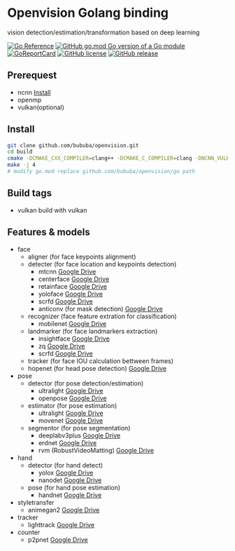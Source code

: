 # Openvision Golang binding 
vision detection/estimation/transformation based on deep learning 

[![Go Reference](https://pkg.go.dev/badge/github.com/bububa/openvision/go.svg)](https://pkg.go.dev/github.com/bububa/openvision/go)
[![GitHub go.mod Go version of a Go module](https://img.shields.io/github/go-mod/go-version/bububa/openvision/go.svg)](https://github.com/bububa/openvision/go)
[![GoReportCard](https://goreportcard.com/badge/github.com/bububa/openvision/go)](https://goreportcard.com/report/github.com/bububa/openvision/go)
[![GitHub license](https://img.shields.io/github/license/bububa/openvision/go.svg)](https://github.com/bububa/openvision/blob/master/go/LICENSE)
[![GitHub release](https://img.shields.io/github/release/bububa/openvision.svg)](https://GitHub.com/bububa/openvision/releases/)


## Prerequest

- ncnn [Install](http://github.com/Tencent/ncnn/wiki/how-to-build)
- openmp
- vulkan(optional)

## Install
```bash
git clone github.com/bububa/openvision.git
cd build
cmake -DCMAKE_CXX_COMPILER=clang++ -DCMAKE_C_COMPILER=clang -DNCNN_VULKAN=ON # -DNCNN_VULKAN is optional
make -j 4
# modify go.mod replace github.com/bububa/openvision/go path
```

## Build tags
- vulkan build with vulkan

## Features & models

- face
  - aligner (for face keypoints alignment)
  - detecter (for face location and keypoints detection)
    - mtcnn [Google Drive](https://drive.google.com/drive/folders/14ToHyDXZr4Ihuk8WYp1mVS7QnVxnzEjn?usp=sharing)
    - centerface [Google Drive](https://drive.google.com/drive/folders/1xMhO6aCnkkjt90Fh8BxVD_JHB3QJ2q-q?usp=sharing)
    - retainface [Google Drive](https://drive.google.com/drive/folders/1nxR3WFqqEWLwGVsp5c4tI0_iVVEaVOe8?usp=sharing)
    - yoloface [Google Drive](https://drive.google.com/drive/folders/1EM9H6-aYXKsWTRxx_wbKDyYHVIYpU6f7?usp=sharing)
    - scrfd [Google Drive](https://drive.google.com/drive/folders/1XPjfsuXGj9rXqAmo1K70BsqWmHvoYQv_?usp=sharing)
    - anticonv (for mask detection) [Google Drive](https://drive.google.com/drive/folders/1Fje0fmVPy5g0_oaxUbH_cAedkgjBf7QW?usp=sharing)
  - recognizer (face feature extration for classification)
    - mobilenet [Google Drive](https://drive.google.com/drive/folders/1fRLs10atm_vwDWQXZ-GJbKQpypNcXLAx?usp=sharing)
  - landmarker (for face landmarkers extraction)
    - insightface [Google Drive](https://drive.google.com/drive/folders/1e_nRwneMEDf_sXEMZCmOk0S4VT0_XpOS?usp=sharing)
    - zq [Google Drive](https://drive.google.com/drive/folders/1ax0J1TVhf2S-B3V6lnqwJaaHUK433sPm?usp=sharing)
    - scrfd [Google Drive](https://drive.google.com/drive/folders/1XPjfsuXGj9rXqAmo1K70BsqWmHvoYQv_?usp=sharing)
  - tracker (for face IOU calculation bettween frames)
  - hopenet (for head pose detection) [Google Drive](https://drive.google.com/drive/folders/1zLam-8s9ZMPDUxUEtNU2F9yFTDRM5fk-?usp=sharing)
- pose
  - detector (for pose detection/estimation)
    - ultralight [Google Drive](https://drive.google.com/drive/folders/15b-I5HDyGe2WLb-TO85SJYmnYONvGOKh?usp=sharing)
    - openpose [Google Drive](https://drive.google.com/drive/folders/1Q2mq7dOE-eHsvu4BYpBaWVLkU5roKsm5?usp=sharing)
  - estimator (for pose estimation)
    - ultralight [Google Drive](https://drive.google.com/drive/folders/15b-I5HDyGe2WLb-TO85SJYmnYONvGOKh?usp=sharing)
    - movenet [Google Drive](https://drive.google.com/drive/folders/14zgKk0tro1kjRrSTs0EAlEKrV8Q4XA34?usp=sharing)
  - segmentor (for pose segmentation)
    - deeplabv3plus [Google Drive](https://drive.google.com/drive/folders/1BjiK0IiVAfyX30OoyQzoe1YBzvSudghG?usp=sharing)
    - erdnet [Google Drive](https://drive.google.com/drive/folders/1WkQqYT9D4oGL6Gubu0SOeqcZmrdZ5cNw?usp=sharing)
    - rvm (RobustVideoMatting) [Google Drive](https://drive.google.com/drive/folders/1roV7L8Z3OIC4C7CKQcm_KJ_CPHeTJug5?usp=sharing)
- hand
  - detector (for hand detect)
    - yolox [Google Drive](https://drive.google.com/drive/folders/1lNm5X6DJ1ZXVaqg54rXnRhvPfC5lAxlH?usp=sharing)
    - nanodet [Google Drive](https://drive.google.com/drive/folders/1ywH7r_clqqA_BAOFSzA92Q0lxJtWlN3z?usp=sharing)
  - pose (for hand pose estimation)
    - handnet [Google Drive](https://drive.google.com/drive/folders/1DsCGmiVaZobbMWRp5Oec8GbIpeg7CsNR?usp=sharing)
- styletransfer
  - animegan2 [Google Drive](https://drive.google.com/drive/folders/1K6ZScENPHVbxupHkwl5WcpG8PPECtD8e?usp=sharing)
- tracker
  - lighttrack [Google Drive](https://drive.google.com/drive/folders/16cxns_xzSOABHn6UcY1OXyf4MFcSSbEf?usp=sharing)
- counter
  - p2pnet [Google Drive](https://drive.google.com/drive/folders/1kmtBsPIS79C3hMAwm_Tv9tAPvJLV9k35?usp=sharing)
